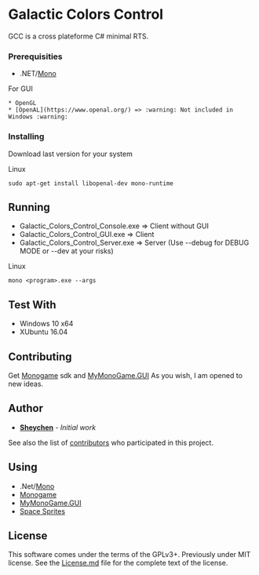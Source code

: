 # Galactic Colors Control

GCC is a cross plateforme C# minimal RTS. 

### Prerequisities

* .NET/[Mono](https://github.com/mono/mono)

For GUI
```
* OpenGL
* [OpenAL](https://www.openal.org/) => :warning: Not included in Windows :warning:
```

### Installing

Download last version for your system

Linux
```
sudo apt-get install libopenal-dev mono-runtime
```

## Running

* Galactic_Colors_Control_Console.exe => Client without GUI
* Galactic_Colors_Control_GUI.exe => Client
* Galactic_Colors_Control_Server.exe => Server (Use --debug for DEBUG MODE or --dev at your risks)

Linux
```
mono <program>.exe --args
```

## Test With

* Windows 10 x64
* XUbuntu 16.04

## Contributing

Get [Monogame](https://github.com/MonoGame/MonoGame) sdk and [MyMonoGame.GUI](https://github.com/sheychen290/MyMonoGame)
As you wish, I am opened to new ideas.

## Author

* **[Sheychen](https://sheychen.shost.ca)** - *Initial work*

See also the list of [contributors](https://github.com/sheychen290/Galactic_Colors_Control/contributors) who participated in this project.

## Using

* .Net/[Mono](https://github.com/mono/mono)
* [Monogame](https://github.com/MonoGame/MonoGame)
* [MyMonoGame.GUI](https://github.com/sheychen290/MyMonoGame)
* [Space Sprites](https://gamedevelopment.tutsplus.com/articles/enjoy-these-totally-free-space-based-shoot-em-up-sprites--gamedev-2368)

## License

This software comes under the terms of the GPLv3+. Previously under MIT license. See the [License.md](License.md) file for the complete text of the license.